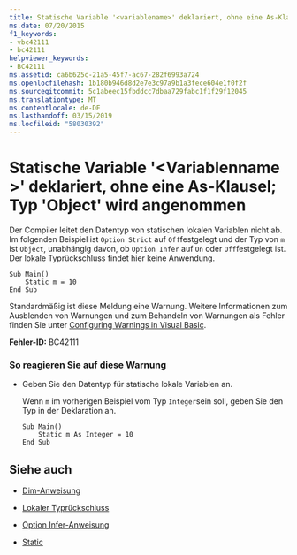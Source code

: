 ```yaml
---
title: Statische Variable '<variablename>' deklariert, ohne eine As-Klausel; Typ 'Object' wird angenommen
ms.date: 07/20/2015
f1_keywords:
- vbc42111
- bc42111
helpviewer_keywords:
- BC42111
ms.assetid: ca6b625c-21a5-45f7-ac67-282f6993a724
ms.openlocfilehash: 1b180b946d8d2e7e3c97a9b1a3fece604e1f0f2f
ms.sourcegitcommit: 5c1abeec15fbddcc7dbaa729fabc1f1f29f12045
ms.translationtype: MT
ms.contentlocale: de-DE
ms.lasthandoff: 03/15/2019
ms.locfileid: "58030392"
---
```

# <a name="static-variable-variablename-declared-without-an-as-clause-type-of-object-assumed"></a>Statische Variable '\<Variablenname >' deklariert, ohne eine As-Klausel; Typ 'Object' wird angenommen
Der Compiler leitet den Datentyp von statischen lokalen Variablen nicht ab. Im folgenden Beispiel ist `Option Strict` auf `Off`festgelegt und der Typ von `m` ist `Object`, unabhängig davon, ob `Option Infer` auf `On` oder `Off`festgelegt ist. Der lokale Typrückschluss findet hier keine Anwendung.  
  
```  
Sub Main()  
    Static m = 10  
End Sub  
```  
  
 Standardmäßig ist diese Meldung eine Warnung. Weitere Informationen zum Ausblenden von Warnungen und zum Behandeln von Warnungen als Fehler finden Sie unter [Configuring Warnings in Visual Basic](/visualstudio/ide/configuring-warnings-in-visual-basic).  
  
 **Fehler-ID:** BC42111  
  
### <a name="to-address-this-warning"></a>So reagieren Sie auf diese Warnung  
  
-   Geben Sie den Datentyp für statische lokale Variablen an.  
  
     Wenn `m` im vorherigen Beispiel vom Typ `Integer`sein soll, geben Sie den Typ in der Deklaration an.  
  
    ```  
    Sub Main()  
        Static m As Integer = 10  
    End Sub  
    ```  
  
## <a name="see-also"></a>Siehe auch

- [Dim-Anweisung](../../visual-basic/language-reference/statements/dim-statement.md)

- [Lokaler Typrückschluss](../../visual-basic/programming-guide/language-features/variables/local-type-inference.md)
- [Option Infer-Anweisung](../../visual-basic/language-reference/statements/option-infer-statement.md)
- [Static](../../visual-basic/language-reference/modifiers/static.md)

